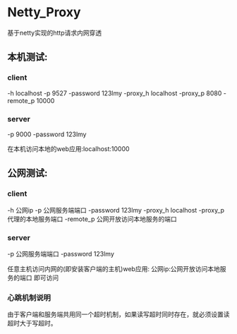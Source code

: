 # Netty_Proxy
基于netty实现的http请求内网穿透

## 本机测试:
### client
-h localhost -p 9527 -password 123lmy -proxy_h localhost -proxy_p 8080 -remote_p 10000

### server
-p 9000 -password 123lmy

在本机访问本地的web应用:localhost:10000

## 公网测试:
### client
-h 公网ip -p 公网服务端端口 -password 123lmy -proxy_h localhost -proxy_p 代理的本地服务端口 -remote_p 公网开放访问本地服务的端口 
### server
-p 公网服务端端口 -password 123lmy

任意主机访问内网的(即安装客户端的主机)web应用:  公网ip:公网开放访问本地服务的端口  即可访问


### 心跳机制说明

由于客户端和服务端共用同一个超时机制，如果读写超时同时存在，就必须设置读超时大于写超时。


